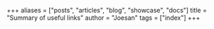 +++
aliases = ["posts", "articles", "blog", "showcase", "docs"]
title = "Summary of useful links"
author = "Joesan"
tags = ["index"]
+++